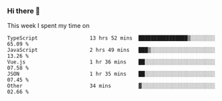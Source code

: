 ### Hi there 👋

<!--
**qiruohan/qiruohan** is a ✨ _special_ ✨ repository because its `README.md` (this file) appears on your GitHub profile.

Here are some ideas to get you started:

- 🔭 I’m currently working on ...
- 🌱 I’m currently learning ...
- 👯 I’m looking to collaborate on ...
- 🤔 I’m looking for help with ...
- 💬 Ask me about ...
- 📫 How to reach me: ...
- 😄 Pronouns: ...
- ⚡ Fun fact: ...
-->

This week I spent my time on 
<!--START_SECTION:waka-->

```text
TypeScript                 13 hrs 52 mins  ████████████████▒░░░░░░░░   65.09 %
JavaScript                 2 hrs 49 mins   ███▒░░░░░░░░░░░░░░░░░░░░░   13.26 %
Vue.js                     1 hr 36 mins    ██░░░░░░░░░░░░░░░░░░░░░░░   07.58 %
JSON                       1 hr 35 mins    ██░░░░░░░░░░░░░░░░░░░░░░░   07.45 %
Other                      34 mins         ▓░░░░░░░░░░░░░░░░░░░░░░░░   02.66 %
```

<!--END_SECTION:waka-->
